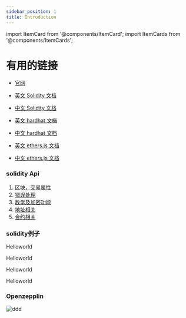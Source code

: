 ```yaml
---
sidebar_position: 1
title: Intruduction
---
```

import ItemCard from '@components/ItemCard';
import ItemCards from '@components/ItemCards';

# 有用的链接
- [官网](https://soliditylang.org/)
- [英文 Solidity 文档](https://docs.soliditylang.org/en/latest/)  
- [中文 Solidity 文档](https://solidity-cn.readthedocs.io/zh/develop/)  
  
- [英文 hardhat 文档](https://hardhat.org/getting-started)  
- [中文 hardhat 文档](https://learnblockchain.cn/docs/hardhat/tutorial/) 
   
- [英文 ethers.js 文档](https://docs.ethers.io/v5/)
- [中文 ethers.js 文档](https://learnblockchain.cn/docs/ethers.js/)

### solidity Api
1. [区块，交易属性](/docs/Api/BlockTx)
2. [错误处理](/docs/Api/Error)
3. [数学及加密功能](/docs/Api/Crypto)
4. [地址相关](/docs/Api/Address)
5. [合约相关](/docs/Api/Contract)

### solidity例子
<ItemCards>
<ItemCard href="Example/Helloworld">
    <p>Helloworld</p>
</ItemCard>  
<ItemCard href="Example/Helloworld">
    <p>Helloworld</p>
</ItemCard>  
<ItemCard href="Example/Helloworld">
    <p>Helloworld</p>
</ItemCard>  
<ItemCard href="Example/Helloworld">
    <p>Helloworld</p>
</ItemCard>  
</ItemCards>


### Openzepplin
![ddd](../static/img/Openzepplin.svg)